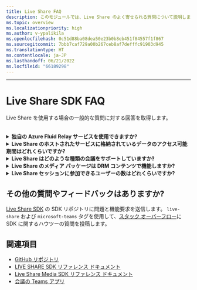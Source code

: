 ```yaml
---
title: Live Share FAQ
description: このモジュールでは、Live Share のよく寄せられる質問について説明します。
ms.topic: overview
ms.localizationpriority: high
ms.author: v-ypalikila
ms.openlocfilehash: 0c51d88ba08dea50e23b0b8eb451f84557f1f867
ms.sourcegitcommit: 7bbb7caf729a00b267ceb8af7defffc91903d945
ms.translationtype: HT
ms.contentlocale: ja-JP
ms.lasthandoff: 06/21/2022
ms.locfileid: "66189298"
---
```

---

# <a name="live-share-sdk-faq"></a>Live Share SDK FAQ

Live Share を使用する場合の一般的な質問に対する回答を取得します。<br>

<br>

<details>

<summary><b>独自の Azure Fluid Relay サービスを使用できますか?</b></summary>

はい。 `TeamsFluidClient` クラスを作成するときに、独自の `AzureConnectionConfig` を定義できます。 Live Share は、作成したコンテナーを会議に関連付けますが、コンテナーと地域の要件のトークンに署名するには、独自の Azure `ITokenProvider` を作成する必要があります。 詳細については、「Azure [Fluid Relay ドキュメント](/azure/azure-fluid-relay/)」を参照してください。

<br>

</details>

<details>

<summary><b>Live Share のホストされたサービスに格納されているデータのアクセス可能期間はどれくらいですか?</b></summary>

Live Share のホストされた Azure Fluid Relay サービスによって作成された Fluid コンテナーを通じて送信または保存されたデータには、24 時間アクセスできます。 24 時間を超えてデータを保持したい場合は、ホストされている Azure Fluid Relay サービスを独自のサービスに置き換えることができます。 または、Live Share のホストされたサービスと並行して独自のストレージ プロバイダーを使用することもできます。

<br>

</details>

<details>

<summary><b>Live Share はどのような種類の会議をサポートしていますか?</b></summary>

現在、スケジュールされた会議のみがサポートされており、すべての参加者が会議予定表に登録している必要があります。 1 対 1 の通話、グループ通話、今すぐ会議などの会議の種類はサポートされていません。

<br>

</details>

<details>

<summary><b>Live Share のメディア パッケージは DRM コンテンツで機能しますか?</b></summary>

いいえ。 Teams は現在、タブ アプリケーション用の暗号化されたメディアをサポートしていません。

<br>

</details>

<details>
<summary><b>Live Share セッションに参加できるユーザーの数はどれくらいですか?</b></summary>

現在、Live Share はセッションごとに最大 100 人の出席者をサポートしています。

<br>

</details>

## <a name="have-more-questions-or-feedback"></a>その他の質問やフィードバックはありますか?

[Live Share SDK](https://github.com/microsoft/live-share-sdk) の SDK リポジトリに問題と機能要求を送信します。 `live-share` および `microsoft-teams` タグを使用して、[スタック オーバーフロー](https://stackoverflow.com/questions/tagged/live-share+microsoft-teams)に SDK に関するハウツーの質問を投稿します。

## <a name="see-also"></a>関連項目

- [GitHub リポジトリ](https://github.com/microsoft/live-share-sdk)
- [LIVE SHARE SDK リファレンス ドキュメント](/javascript/api/@microsoft/live-share/)
- [Live Share Media SDK リファレンス ドキュメント](/javascript/api/@microsoft/live-share-media/)
- [会議の Teams アプリ](teams-apps-in-meetings.md)
